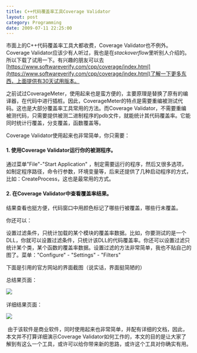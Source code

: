 ```yaml
---
title: C++代码覆盖率工具Coverage Validator
layout: post
category: Programming
date: 2009-07-11 22:25:00
---
```


 市面上的C++代码覆盖率工具大都收费，Coverage Validator也不例外。Coverage Validator应该少有人听过，我也是在<cite>stackoverflow</cite>里听别人介绍的。所以下载了试用一下。有兴趣的朋友可以去[https://www.softwareverify.com/cpp/coverage/index.html](https://www.softwareverify.com/cpp/coverage/index.html)了解一下更多东西，上面提供有30天试用版本。

之前试过CoverageMeter，使用起来也是蛮方便的，主要原理是替换了原有的编译器，在代码中进行插桩。因此，CoverageMeter的特点是需要重编被测试代码。这也是大部分覆盖率工具常用的方法。而Coverage Validator，不需要重编被测代码，只需要提供被测二进制程序的pdb文件，就能统计其代码覆盖率。它能同时统计行覆盖，分支覆盖，函数覆盖等。 

Coverage Validator使用起来也非常简单，你只需要：

#### 1. 使用Coverage Validator运行你的被测程序。

通过菜单"File"-"Start Application" ，制定需要运行的程序，然后又很多选项，如制定程序路径，命令行参数，环境变量等，后来还提供了几种启动程序的方式，比如：CreateProcess，这也是最常用的方式。

#### 2. 在Coverage Validator中查看覆盖率结果。&nbsp;

结果查看也挺方便，代码窗口中用颜色标记了哪些行被覆盖，哪些行未覆盖。

你还可以：

设置过滤条件，只统计加载的某个模块的覆盖率数据。比如，你要测试的是一个DLL，你就可以设置过滤条件，只统计该DLL的代码覆盖率。你还可以设置过滤只统计某个类，某个函数的覆盖率数据。设置过滤的方法非常简单，我也不贴自己的图了。菜单："Configure" - "Settings" - "Filters"

下面是引用的官方网站的界面截图（说实话，界面挺简陋的） 

总结果页面： 

![](https://www.softwareverify.com/cpp/coverage/codeCoverageSummary.gif)&nbsp;

详细结果页面： 

![](https://www.softwareverify.com/cpp/coverage/codeCoverageSourceDetail.gif)&nbsp;

&nbsp;由于该软件是商业软件，同时使用起来也非常简单，并配有详细的文档，因此，本文并不打算详细演示Coverage Validator如何工作的，本文的目的是让大家了解到有这么一个工具，或许可以给你带来新的思路，或许这个工具对你确实有用。
